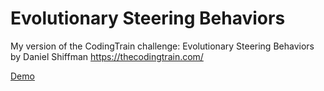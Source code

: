 # Evolutionary Steering Behaviors
My version of the CodingTrain challenge:
    Evolutionary Steering Behaviors
    by Daniel Shiffman
    https://thecodingtrain.com/
    

<a href="https://fsadock.github.io">Demo</a>
